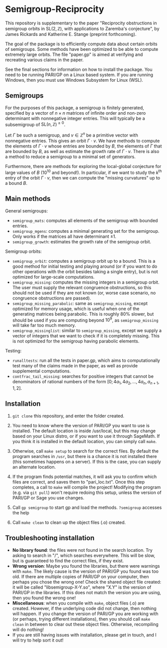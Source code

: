 # Semigroup-Reciprocity

This repository is supplementary to the paper "Reciprocity obstructions in semigroup orbits in $\text{SL}(2, \mathbb{Z})$, with applications to Zaremba's conjecture", by James Rickards and Katherine E. Stange (preprint forthcoming).

The goal of the package is to efficiently compute data about certain orbits of semigroups. Some methods have been optimized to be able to compute extremely large orbits. The file "paper.gp" is aimed at verifying and recreating various claims in the paper.

See the final sections for information on how to install the package. You need to be running PARI/GP on a Linux based system. If you are running Windows, then you must use Windows Subsystem for Linux (WSL).

## Semigroups
For the purposes of this package, a semigroup is finitely generated, specified by a vector of $n\times n$ matrices of infinite order and non-zero determinant with nonnegative integer entries. This will typically be a subsemigroup of $\text{SL}(n, \mathbb{Z})^{\geq 0}$.

Let $\Gamma$ be such a semigroup, and $v\in\mathbb{Z}^n$ be a primitive vector with nonnegative entries. This gives an orbit $\Gamma\cdot v$. We have methods to compute the elements of $\Gamma\cdot v$ whose entries are bounded by $B$, the elements of $\Gamma$ that are bounded by $B$, as well as estimate the growth rate of $\Gamma\cdot v$. There is also a method to reduce a semigroup to a minimal set of generators.

Furthermore, there are methods for exploring the local-global conjecture for large values of $B$ ($10^{10}$ and beyond!). In particular, if we want to study the $k^{\text{th}}$ entry of the orbit $\Gamma\cdot v$, then we can compute the "missing curvatures" up to a bound $B$.

## Main methods
General semigroups:
* ```semigroup_mats```: computes all elements of the semigroup with bounded entries.
* ```semigroup_mgens```: computes a minimal generating set for the semigroup. Only works if the matrices all have determinant $\pm 1$.
* ```semigroup_growth```: estimates the growth rate of the semigroup orbit.

Semigroup orbits:
* ```semigroup_orbit```: computes a semigroup orbit up to a bound. This is a good method for initial testing and playing around (or if you want to do other operations with the orbit besides taking a single entry), but is not optimized for large-scale computations.
* ```semigroup_missing```: computes the missing integers in a semigroup orbit. The user must supply the relevant congruence obstructions, so this should not be used if they are not known (or, worse case scenario, no congruence obstructions are passed).
* ```semigroup_missing_parabolic```: same as ```semigroup_missing```, except optimized for memory usage, which is useful when one of the generating matrices being parabolic. This is roughly 80% slower, but should be used if you are computing beyond $10^9$, as ```semigroup_missing``` will take far too much memory.
* ```semigroup_missinglist```: similar to ```semigroup_missing```, except we supply a vector of integers that we want to check if it is completely missing. This is not optimized for the semigroup having parabolic elements.

Testing:
* ```runalltests```: run all the tests in paper.gp, which aims to computationally test many of the claims made in the paper, as well as provide supplemental computations.
* ```contfrac_tail_missing```: searches for positive integers that cannot be denominators of rational numbers of the form $[0;4a_1,4a_2,...,4a_n,a_{n+1},1,2]$.

## Installation
1. ```git clone``` this repository, and enter the folder created.

2. You need to know where the version of PARI/GP you want to use is installed. The default location is inside /usr/local, but this may change based on your Linux distro, or if you want to use it through SageMath. If you think it is installed in the default location, you can simply call ```make```.

3. Otherwise, call ```make setup``` to search for the correct files. By default the program searches in ```/usr```, but there is a chance it is not installed there (this sometimes happens on a server). If this is the case, you can supply an alternate location.

4. If the program finds potential matches, it will ask you to confirm which files are correct, and saves them to "pari_loc.txt". Once this step completes, a call to ```make``` will compile the project! Modifying the program (e.g. via ```git pull```) won't require redoing this setup, unless the version of PARI/GP or Sage you use changes.

5. Call ```gp semigroup``` to start gp and load the methods. ```?semigroup``` accesses the help

6. Call ```make clean``` to clean up the object files (.o) created.

## Troubleshooting installation

* **No library found**: the files were not found in the search location. Try asking to search in "/", which searches everywhere. This will be slow, but is guaranteed to find the correct files, if they exist.
* **Wrong version**: Maybe you found the libraries, but there were warnings with ```make```. The likely cause is the version of PARI/GP you found was too old. If there are multiple copies of PARI/GP on your computer, then perhaps you chose the wrong one! Check the shared object file created: it will be called "libsemigroup-X-Y.so", where "X.Y" is the version of PARI/GP in the libraries. If this does not match the version you are using, then you found the wrong one!
* **Miscellaneous**: when you compile with ```make```, object files (.o) are created. However, if the underlying code did not change, then nothing will happen. If you change the version of PARI/GP you are working with (or perhaps, trying different installations), then you should call ```make clean``` in between to clear out these object files. Otherwise, recompiling will do nothing!
* If you are still having issues with installation, please get in touch, and I will try to help sort it out!
 
